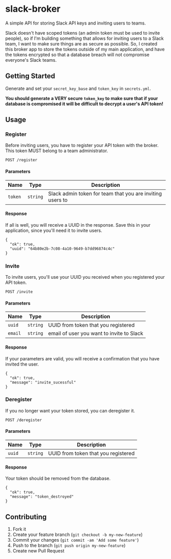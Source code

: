 # slack-broker
A simple API for storing Slack API keys and inviting users to teams.

Slack doesn't have scoped tokens (an admin token must be used to invite people), so if I'm building something that allows for inviting users to a Slack team, I want to make sure things are as secure as possible. So, I created this broker app to store the tokens outside of my main application, and have the tokens encrypted so that a database breach will not compromise everyone's Slack teams.

## Getting Started

Generate and set your `secret_key_base` and `token_key` in `secrets.yml`.

**You should generate a VERY secure `token_key` to make sure that if your database is compromised it will be difficult to decrypt a user's API token!**

## Usage

### Register

Before inviting users, you have to register your API token with the broker. This token MUST belong to a team administrator.

    POST /register

#### Parameters
| Name          | Type       | Description                                               |
| ------------- | ---------- | --------------------------------------------------------- |
| `token`       | `string`   | Slack admin token for team that you are inviting users to |

#### Response

If all is well, you will receive a UUID in the response. Save this in your application, since you'll need it to invite users.

```
{
  "ok": true,
  "uuid": "64b80e2b-7c08-4a10-9649-b7dd96874c4c"
}
```

### Invite

To invite users, you'll use your UUID you received when you registered your API token.

    POST /invite

#### Parameters
| Name          | Type       | Description                               |
| ------------- | ---------- | ----------------------------------------- |
| `uuid`        | `string`   | UUID from token that you registered       |
| `email`       | `string`   | email of user you want to invite to Slack |

#### Response

If your parameters are valid, you will receive a confirmation that you have invited the user.

```
{
  "ok": true,
  "message": "invite_sucessful"
}
```

### Deregister

If you no longer want your token stored, you can deregister it.

    POST /deregister

#### Parameters
| Name          | Type       | Description                               |
| ------------- | ---------- | ----------------------------------------- |
| `uuid`        | `string`   | UUID from token that you registered       |

#### Response

Your token should be removed from the database.

```
{
  "ok": true,
  "message": "token_destroyed"
}
```

## Contributing

1. Fork it
2. Create your feature branch (`git checkout -b my-new-feature`)
3. Commit your changes (`git commit -am 'Add some feature'`)
4. Push to the branch (`git push origin my-new-feature`)
5. Create new Pull Request
